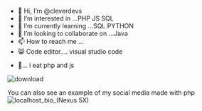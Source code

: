- 👋 Hi, I’m @cleverdevs
- 👀 I’m interested in ...PHP JS SQL
- 🌱 I’m currently learning ...SQL PYTHON
- 💞️ I’m looking to collaborate on ...Java
- 📫 How to reach me ...
- 😸 Code editor.... visual studio code
<!---
cleverdevs/cleverdevs is a ✨ special ✨ repository because its `README.md` (this file) appears on your GitHub profile.
You can click the Preview link to take a look at your changes.
--->
- 🙈... i eat php and js

![download](https://user-images.githubusercontent.com/77573543/118293756-d8c3d300-b48e-11eb-81d6-ad82d1d79c3a.jpg)


You can also see an example of my social media made with php
![localhost_bio_(Nexus 5X)](https://user-images.githubusercontent.com/77573543/118293829-ef6a2a00-b48e-11eb-85f8-f12b3ee99d05.png)
